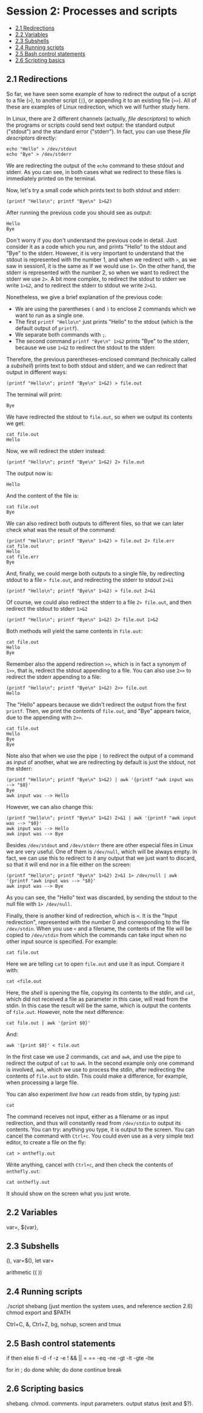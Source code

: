 # Session 2: Processes and scripts

- [2.1 Redirections](#21-redirections)
- [2.2 Variables](#22-variables)
- [2.3 Subshells](#23-subshells)
- [2.4 Running scripts](#24-running-scripts)
- [2.5 Bash control statements](#25-bash-control-statements)
- [2.6 Scripting basics](#26-scripting-basics)


## 2.1 Redirections

So far, we have seen some example of how to redirect the output of a script to a file (`>`), to another script (`|`), or appending it to an existing file (`>>`). All of these are examples of Linux redirection, which we will further study here.

In Linux, there are 2 different channels (actually, *file descriptors*) to which the programs or scripts could send text output: the standard output ("stdout") and the standard error ("stderr"). In fact, you can use these *file descriptors* directly:

    echo "Hello" > /dev/stdout
    echo "Bye" > /dev/stderr

We are redirecting the output of the `echo` command to these stdout and stderr. As you can see, in both cases what we redirect to these files is immediately printed on the terminal.

Now, let's try a small code which prints text to both stdout and stderr:

    (printf "Hello\n"; printf "Bye\n" 1>&2)

After running the previous code you should see as output:

    Hello
    Bye

Don't worry if you don't understand the previous code in detail. Just consider it as a code which you run, and prints "Hello" to the stdout and "Bye" to the stderr. However, it is very important to understand that the stdout is represented with the number 1, and when we redirect with `>`, as we saw in session1, it is the same as if we would use `1>`. On the other hand, the stderr is represented with the number 2, so when we want to redirect the stderr we use `2>`. A bit more complex, to redirect the stdout to stderr we write `1>&2`, and to redirect the stderr to stdout we write `2>&1`.

Nonetheless, we give a brief explanation of the previous code:

- We are using the parentheses `(` and `)` to enclose 2 commands which we want to run as a single one.
- The first `printf "Hello\n"` just prints "Hello" to the stdout (which is the default output of `printf`).
- We separate both commands with `;`.
- The second command `printf "Bye\n" 1>&2` prints "Bye" to the stderr, because we use `1>&2` to redirect the stdout to the stderr.

Therefore, the previous parentheses-enclosed command (technically called a *subshell*) prints text to both stdout and stderr, and we can redirect that output in different ways:

    (printf "Hello\n"; printf "Bye\n" 1>&2) > file.out

The terminal will print:

    Bye

We have redirected the stdout to `file.out`, so when we output its contents we get:

    cat file.out
    Hello

Now, we will redirect the stderr instead:

    (printf "Hello\n"; printf "Bye\n" 1>&2) 2> file.out

The output now is:

    Hello

And the content of the file is:

    cat file.out
    Bye

We can also redirect both outputs to different files, so that we can later check what was the result of the command:

    (printf "Hello\n"; printf "Bye\n" 1>&2) > file.out 2> file.err
    cat file.out
    Hello
    cat file.err
    Bye

And, finally, we could merge both outputs to a single file, by redirecting stdout to a file `> file.out`, and redirecting the stderr to stdout `2>&1`


    (printf "Hello\n"; printf "Bye\n" 1>&2) > file.out 2>&1

Of course, we could also redirect the stderr to a file `2> file.out`, and then redirect the stdout to stderr `1>&2`

    (printf "Hello\n"; printf "Bye\n" 1>&2) 2> file.out 1>&2


Both methods will yield the same contents in `file.out`:

    cat file.out
    Hello
    Bye


Remember also the append redirection `>>`, which is in fact a synonym of `1>>`, that is, redirect the stdout appending to a file. You can also use `2>>` to redirect the stderr appending to a file:

    (printf "Hello\n"; printf "Bye\n" 1>&2) 2>> file.out
    Hello

The "Hello" appears because we didn't redirect the output from the first `printf`. Then, we print the contents of `file.out`, and "Bye" appears twice, due to the appending with `2>>`.

    cat file.out
    Hello
    Bye
    Bye

Note also that when we use the pipe `|` to redirect the output of a command as input of another, what we are redirecting by default is just the stdout, not the stderr:

    (printf "Hello\n"; printf "Bye\n" 1>&2) | awk '{printf "awk input was --> "$0}'
    Bye
    awk input was --> Hello

However, we can also change this:

    (printf "Hello\n"; printf "Bye\n" 1>&2) 2>&1 | awk '{printf "awk input was --> "$0}'
    awk input was --> Hello
    awk input was --> Bye

Besides `/dev/stdout` and `/dev/stderr` there are other especial files in Linux we are very useful. One of them is `/dev/null`, which will be always empty. In fact, we can use this to redirect to it any output that we just want to discard, so that it will end nor in a file either on the screen:

    (printf "Hello\n"; printf "Bye\n" 1>&2) 2>&1 1> /dev/null | awk '{printf "awk input was --> "$0}'
    awk input was --> Bye

As you can see, the "Hello" text was discarded, by sending the stdout to the null file with `1> /dev/null`.

Finally, there is another kind of redirection, which is `<`. It is the "Input redirection", represented with the number 0 and corresponding to the file `/dev/stdin`. When you use `<` and a filename, the contents of the file will be copied to `/dev/stdin` from which the commands can take input when no other input source is specified. For example:

    cat file.out

Here we are telling `cat` to open `file.out` and use it as input. Compare it with:

    cat <file.out

Here, the *shell* is opening the file, copying its contents to the stdin, and `cat`, which did not received a file as parameter in this case, will read from the stdin. In this case the result will be the same, which is output the contents of `file.out`. However, note the next difference:

    cat file.out | awk '{print $0}'

And:

    awk '{print $0}' < file.out

In the first case we use 2 commands, `cat` and `awk`, and use the pipe to redirect the output of `cat` to `awk`. In the second example only one command is involved, `awk`, which we use to process the stdin, after redirecting the contents of `file.out` to stdin. This could make a difference, for example, when processing a large file.

You can also experiment *live* how `cat` reads from stdin, by typing just:

    cat

The command receives not input, either as a filename or as input redirection, and thus will constantly read from `/dev/stdin` to output its contents. You can try: anything you type, it is output to the screen. You can cancel the command with `Ctrl+c`. You could even use as a very simple text editor, to create a file on the fly:

    cat > onthefly.out

Write anything, cancel with `Ctrl+c`, and then check the contents of `onthefly.out`:

    cat onthefly.out

It should show on the screen what you just wrote.





## 2.2 Variables

var=, ${var}, 





## 2.3 Subshells


(), var=$(), let var=

arithmetic (( ))




## 2.4 Running scripts

./script
shebang (just mention the system uses, and reference section 2.6)
chmod
export and $PATH

Ctrl+C, &, Ctrl+Z, bg, nohup, screen and tmux



## 2.5 Bash control statements

if then else fi
-d -f -z -e
! && || = == -eq -ne -gt -lt -gte -lte

for in ; do done
while; do done
continue
break





## 2.6 Scripting basics

shebang. chmod. comments. input parameters. output status (exit and $?).
